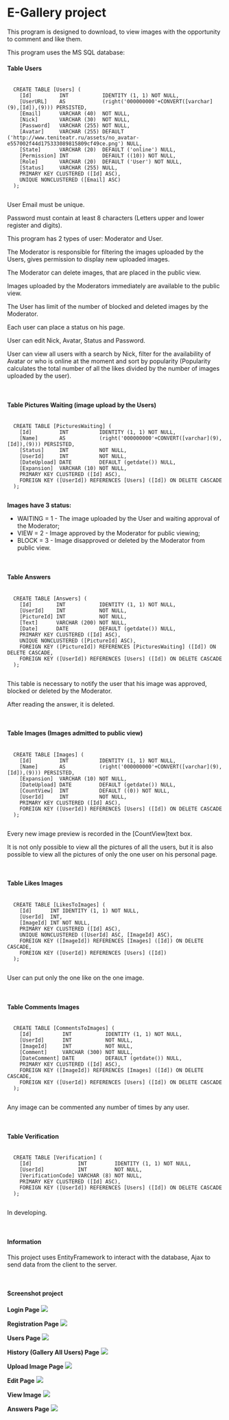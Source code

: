 <h1>E-Gallery project</h1>
<p>This program is designed to download, to view images with the opportunity to comment and like them. </p>
<p>This program uses the MS SQL database:</p>
<h4>Table Users</h4>
<pre>
  <code>
  CREATE TABLE [Users] (
    [Id]         INT           IDENTITY (1, 1) NOT NULL,
    [UserURL]    AS            (right('000000000'+CONVERT([varchar](9),[Id]),(9))) PERSISTED,
    [Email]      VARCHAR (40)  NOT NULL,
    [Nick]       VARCHAR (30)  NOT NULL,
    [Password]   VARCHAR (255) NOT NULL,
    [Avatar]     VARCHAR (255) DEFAULT ('http://www.teniteatr.ru/assets/no_avatar-e557002f44d175333089815809cf49ce.png') NULL,
    [State]      VARCHAR (20)  DEFAULT ('online') NULL,
    [Permission] INT           DEFAULT ((10)) NOT NULL,
    [Role]       VARCHAR (20)  DEFAULT ('User') NOT NULL,
    [Status]     VARCHAR (255) NULL,
    PRIMARY KEY CLUSTERED ([Id] ASC),
    UNIQUE NONCLUSTERED ([Email] ASC)
  );
  </code>
</pre>

<p>User Email must be unique.</p>
<p>Password must contain at least 8 characters (Letters upper and lower register and digits).</p>
<p>This program has 2 types of user: Moderator and User.</p>
<p>The Moderator is responsible for filtering the images uploaded by the Users, gives permission to display new uploaded images.</p>
<p>The Moderator can delete images, that are placed in the public view.</p>
<p>Images uploaded by the Moderators  immediately are available to the public view.</p>
<p>The User has limit of the number of blocked and deleted images by the Moderator.</p>
<p>Each user can place a status on his page.</p>
<p>User can  edit  Nick, Avatar, Status and Password.</p>
<p>User can view all users with a search by Nick, filter for the availability of Avatar or who is online at the moment and sort by popularity (Popularity calculates the total number of all the likes divided by the number of images uploaded by the user).</p>
<br/>

<h4>Table Pictures Waiting (image upload by the Users)</h4>
<pre>
  <code>
  CREATE TABLE [PicturesWaiting] (
    [Id]         INT          IDENTITY (1, 1) NOT NULL,
    [Name]       AS           (right('000000000'+CONVERT([varchar](9),[Id]),(9))) PERSISTED,
    [Status]     INT          NOT NULL,
    [UserId]     INT          NOT NULL,
    [DateUpload] DATE         DEFAULT (getdate()) NULL,
    [Expansion]  VARCHAR (10) NOT NULL,
    PRIMARY KEY CLUSTERED ([Id] ASC),
    FOREIGN KEY ([UserId]) REFERENCES [Users] ([Id]) ON DELETE CASCADE
  );
  </code>
</pre>
<b>Images have 3 status:</b>
<ul>
  <li>WAITING = 1 - The image uploaded by the User and waiting approval of the Moderator;</li>
  <li>VIEW = 2 - Image approved by the Moderator for public viewing;</li>
  <li>BLOCK = 3 - Image disapproved or deleted by the Moderator from public view.</li>
</ul>
<br/>

<h4>Table Answers</h4>
<pre>
  <code>
  CREATE TABLE [Answers] (
    [Id]        INT           IDENTITY (1, 1) NOT NULL,
    [UserId]    INT           NOT NULL,
    [PictureId] INT           NOT NULL,
    [Text]      VARCHAR (200) NOT NULL,
    [Date]      DATE          DEFAULT (getdate()) NULL,
    PRIMARY KEY CLUSTERED ([Id] ASC),
    UNIQUE NONCLUSTERED ([PictureId] ASC),
    FOREIGN KEY ([PictureId]) REFERENCES [PicturesWaiting] ([Id]) ON DELETE CASCADE,
    FOREIGN KEY ([UserId]) REFERENCES [Users] ([Id]) ON DELETE CASCADE
  );
  </code>
</pre>
<p>This table is necessary to notify the user that his image was approved, blocked or deleted by the Moderator.</p>
<p>After reading the answer, it is deleted.</p>
<br/>

<h4>Table Images (Images admitted to public view)</h4>
<pre>
  <code>
  CREATE TABLE [Images] (
    [Id]         INT          IDENTITY (1, 1) NOT NULL,
    [Name]       AS           (right('000000000'+CONVERT([varchar](9),[Id]),(9))) PERSISTED,
    [Expansion]  VARCHAR (10) NOT NULL,
    [DateUpload] DATE         DEFAULT (getdate()) NULL,
    [CountView]  INT          DEFAULT ((0)) NOT NULL,
    [UserId]     INT          NOT NULL,
    PRIMARY KEY CLUSTERED ([Id] ASC),
    FOREIGN KEY ([UserId]) REFERENCES [Users] ([Id]) ON DELETE CASCADE
  );
  </code>
</pre>
<p>Every new image preview is recorded in the [CountView]text box.</p>
<p>It is not only possible to view all the pictures of all the users, but it is also possible to view all the pictures of only the one user on his personal page.</p>
<br/>

<h4>Table Likes Images</h4>
<pre>
  <code>
  CREATE TABLE [LikesToImages] (
    [Id]      INT IDENTITY (1, 1) NOT NULL,
    [UserId]  INT,
    [ImageId] INT NOT NULL,
    PRIMARY KEY CLUSTERED ([Id] ASC),
    UNIQUE NONCLUSTERED ([UserId] ASC, [ImageId] ASC),
    FOREIGN KEY ([ImageId]) REFERENCES [Images] ([Id]) ON DELETE CASCADE,
    FOREIGN KEY ([UserId]) REFERENCES [Users] ([Id]) 
  );
  </code>
</pre>

<p>User can put only the one like on the one image.</p>
<br/>

<h4>Table Comments Images</h4>
<pre>
  <code>
  CREATE TABLE [CommentsToImages] (
    [Id]          INT           IDENTITY (1, 1) NOT NULL,
    [UserId]      INT           NOT NULL,
    [ImageId]     INT           NOT NULL,
    [Comment]     VARCHAR (300) NOT NULL,
    [DateComment] DATE          DEFAULT (getdate()) NULL,
    PRIMARY KEY CLUSTERED ([Id] ASC),
    FOREIGN KEY ([ImageId]) REFERENCES [Images] ([Id]) ON DELETE CASCADE,
    FOREIGN KEY ([UserId]) REFERENCES [Users] ([Id]) ON DELETE CASCADE
  );
  </code>
</pre>

<p>Any image can be commented any number of times by any user.</p>
<br/>

<h4>Table Verification</h4>
<pre>
  <code>
  CREATE TABLE [Verification] (
    [Id]               INT         IDENTITY (1, 1) NOT NULL,
    [UserId]           INT         NOT NULL,
    [VerificationCode] VARCHAR (8) NOT NULL,
    PRIMARY KEY CLUSTERED ([Id] ASC),
    FOREIGN KEY ([UserId]) REFERENCES [Users] ([Id]) ON DELETE CASCADE
  );
  </code>
</pre>

<p>In developing.</p>

<br/>

<h4>Information</h4>

<p>This project uses EntityFramework to interact with the database, Ajax to send data from the client to the server.</p>
<br/>

<h4>Screenshot project</h4>

<b>Login Page</b>
<img src="https://pp.userapi.com/c836322/v836322646/39ceb/1TypI2qAfVA.jpg"/>

<b>Registration Page</b>
<img src="https://pp.userapi.com/c836322/v836322646/39cf4/apuf_W5XOWI.jpg"/>

<b>Users Page</b>
<img src="https://pp.userapi.com/c836322/v836322646/39d08/GBlCJb0BWSQ.jpg"/>

<b>History (Gallery All Users) Page</b>
<img src="https://pp.userapi.com/c836322/v836322646/39ce2/QsG4iFZrVco.jpg"/>

<b>Upload Image Page</b>
<img src="https://pp.userapi.com/c836322/v836322646/39cfe/feUw93yA3YQ.jpg"/>

<b>Edit Page</b>
<img src="https://pp.userapi.com/c836322/v836322646/39cd8/IPyYCag2d5A.jpg"/>

<b>View Image</b>
<img src="https://pp.userapi.com/c836322/v836322646/39d12/6JrMooAVUFU.jpg"/>

<b>Answers Page</b>
<img src="https://cs7066.userapi.com/c837537/v837537646/3e539/huRDL3NgV1o.jpg"/>













